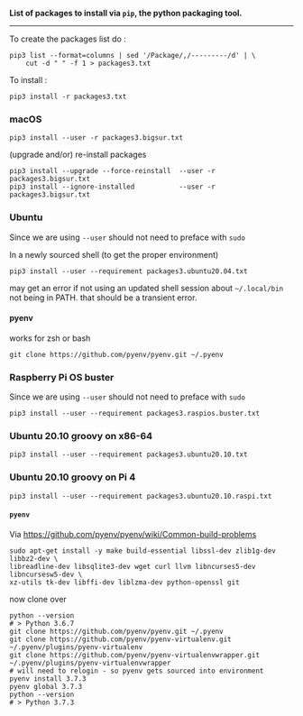 **List of packages to install via `pip`, the python packaging tool.**

---

To create the packages list do :

```
pip3 list --format=columns | sed '/Package/,/---------/d' | \
    cut -d " " -f 1 > packages3.txt
```

To install :

```
pip3 install -r packages3.txt
```

### macOS


```shell
pip3 install --user -r packages3.bigsur.txt
```

(upgrade and/or) re-install packages

```shell
pip3 install --upgrade --force-reinstall  --user -r packages3.bigsur.txt
pip3 install --ignore-installed           --user -r packages3.bigsur.txt
```

### Ubuntu

Since we are using `--user` should not need to preface with `sudo`

In a newly sourced shell (to get the proper environment)

```shell
pip3 install --user --requirement packages3.ubuntu20.04.txt
```

may get an error if not using an updated shell session about `~/.local/bin` not being in PATH. that should be a transient error.

#### pyenv

works for zsh or bash

```
git clone https://github.com/pyenv/pyenv.git ~/.pyenv
```


### Raspberry Pi OS buster

Since we are using `--user` should not need to preface with `sudo`

```shell
pip3 install --user --requirement packages3.raspios.buster.txt
```

### Ubuntu 20.10 groovy on x86-64

```shell
pip3 install --user --requirement packages3.ubuntu20.10.txt
```

### Ubuntu 20.10 groovy on Pi 4

```shell
pip3 install --user --requirement packages3.ubuntu20.10.raspi.txt
```


#### `pyenv`

Via https://github.com/pyenv/pyenv/wiki/Common-build-problems

```
sudo apt-get install -y make build-essential libssl-dev zlib1g-dev libbz2-dev \
libreadline-dev libsqlite3-dev wget curl llvm libncurses5-dev libncursesw5-dev \
xz-utils tk-dev libffi-dev liblzma-dev python-openssl git
```

now clone over

```
python --version
# > Python 3.6.7
git clone https://github.com/pyenv/pyenv.git ~/.pyenv
git clone https://github.com/pyenv/pyenv-virtualenv.git ~/.pyenv/plugins/pyenv-virtualenv
git clone https://github.com/pyenv/pyenv-virtualenvwrapper.git ~/.pyenv/plugins/pyenv-virtualenvwrapper
# will need to relogin - so pyenv gets sourced into environment
pyenv install 3.7.3
pyenv global 3.7.3
python --version
# > Python 3.7.3
```
